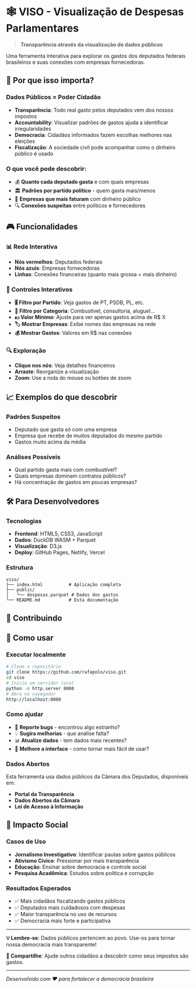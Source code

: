 # 🕸️ VISO - Visualização de Despesas Parlamentares

> **Transparência através da visualização de dados públicos**

Uma ferramenta interativa para explorar os gastos dos deputados federais brasileiros e suas conexões com empresas fornecedoras.

## 🎯 Por que isso importa?

### Dados Públicos = Poder Cidadão
- **Transparência**: Todo real gasto pelos deputados vem dos nossos impostos
- **Accountability**: Visualizar padrões de gastos ajuda a identificar irregularidades
- **Democracia**: Cidadãos informados fazem escolhas melhores nas eleições
- **Fiscalização**: A sociedade civil pode acompanhar como o dinheiro público é usado

### O que você pode descobrir:
- 💰 **Quanto cada deputado gasta** e com quais empresas
- 🏛️ **Padrões por partido político** - quem gasta mais/menos
- 🏢 **Empresas que mais faturam** com dinheiro público
- 🔍 **Conexões suspeitas** entre políticos e fornecedores

## 🎮 Funcionalidades

### 📊 Rede Interativa
- **Nós vermelhos**: Deputados federais
- **Nós azuis**: Empresas fornecedoras
- **Linhas**: Conexões financeiras (quanto mais grossa = mais dinheiro)

### 🔧 Controles Interativos
- **🎚️ Filtro por Partido**: Veja gastos de PT, PSDB, PL, etc.
- **📂 Filtro por Categoria**: Combustível, consultoria, aluguel...
- **💵 Valor Mínimo**: Ajuste para ver apenas gastos acima de R$ X
- **🏷️ Mostrar Empresas**: Exibe nomes das empresas na rede
- **💰 Mostrar Gastos**: Valores em R$ nas conexões

### 🔍 Exploração
- **Clique nos nós**: Veja detalhes financeiros
- **Arraste**: Reorganize a visualização
- **Zoom**: Use a roda do mouse ou botões de zoom

## 📈 Exemplos do que descobrir

### Padrões Suspeitos
- Deputado que gasta só com uma empresa
- Empresa que recebe de muitos deputados do mesmo partido
- Gastos muito acima da média

### Análises Possíveis
- Qual partido gasta mais com combustível?
- Quais empresas dominam contratos públicos?
- Há concentração de gastos em poucas empresas?

## 🛠️ Para Desenvolvedores

### Tecnologias
- **Frontend**: HTML5, CSS3, JavaScript
- **Dados**: DuckDB WASM + Parquet
- **Visualização**: D3.js
- **Deploy**: GitHub Pages, Netlify, Vercel

### Estrutura
```
viso/
├── index.html          # Aplicação completa
├── public/
│   └── despesas.parquet # Dados dos gastos
└── README.md           # Esta documentação
```

## 🤝 Contribuindo

## 🚀 Como usar

### Executar localmente
```bash
# Clone o repositório
git clone https://github.com/rafapolo/viso.git
cd viso
# Inicie um servidor local
python -m http.server 8000
# Abra no navegador
http://localhost:8000
```

### Como ajudar
- 🐛 **Reporte bugs** - encontrou algo estranho?
- 💡 **Sugira melhorias** - que análise falta?
- 📊 **Atualize dados** - tem dados mais recentes?
- 🎨 **Melhore a interface** - como tornar mais fácil de usar?

### Dados Abertos
Esta ferramenta usa dados públicos da Câmara dos Deputados, disponíveis em:
- **Portal da Transparência**
- **Dados Abertos da Câmara**
- **Lei de Acesso à Informação**

## 🌟 Impacto Social

### Casos de Uso
- **Jornalismo Investigativo**: Identificar pautas sobre gastos públicos
- **Ativismo Cívico**: Pressionar por mais transparência
- **Educação**: Ensinar sobre democracia e controle social
- **Pesquisa Acadêmica**: Estudos sobre política e corrupção

### Resultados Esperados
- ✅ Mais cidadãos fiscalizando gastos públicos
- ✅ Deputados mais cuidadosos com despesas
- ✅ Maior transparência no uso de recursos
- ✅ Democracia mais forte e participativa

---

**💡 Lembre-se**: Dados públicos pertencem ao povo. Use-os para tornar nossa democracia mais transparente!

**🔗 Compartilhe**: Ajude outros cidadãos a descobrir como seus impostos são gastos.

---
*Desenvolvido com ❤️ para fortalecer a democracia brasileira*
